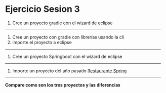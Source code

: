 # Ejercicio Sesion 3

1. Cree un proyecto gradle con el wizard de eclipse 
---
1. Cree un proyecto con gradle con librerías usando la cli
2. importe el proyecto a eclipse
---
1. Cree un proyecto Springboot con el wizard de eclipse
---
1. Importe un proyecto del año pasado [Restaurante Spring](https://git.institutomilitar.com/agarca4/restaurante-casa-porras.git)
---

**Compare como son los tres proyectos y las diferencias**
